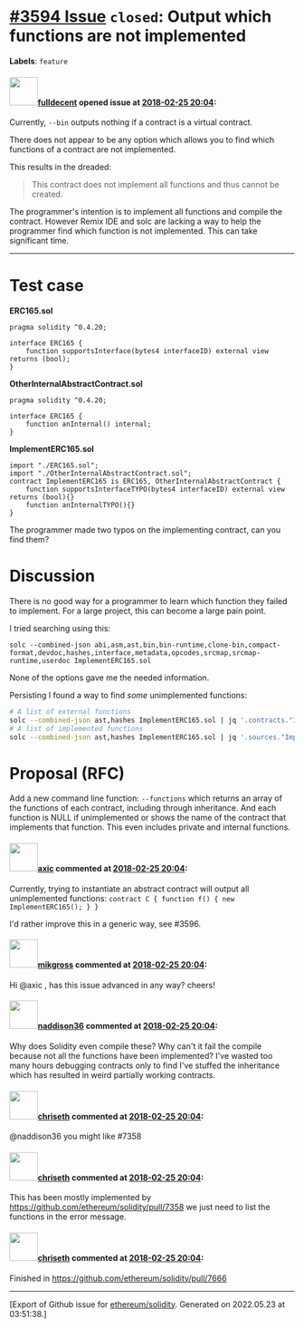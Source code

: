# [\#3594 Issue](https://github.com/ethereum/solidity/issues/3594) `closed`: Output which functions are not implemented
**Labels**: `feature`


#### <img src="https://avatars.githubusercontent.com/u/382183?u=cc7b2e76c56456ff05e23fa5ca044e4a461b2eb1&v=4" width="50">[fulldecent](https://github.com/fulldecent) opened issue at [2018-02-25 20:04](https://github.com/ethereum/solidity/issues/3594):

Currently, `--bin` outputs nothing if a contract is a virtual contract.

There does not appear to be any option which allows you to find which functions of a contract are not implemented.

This results in the dreaded:

> This contract does not implement all functions and thus cannot be created.

The programmer's intention is to implement all functions and compile the contract. However Remix IDE and solc are lacking a way to help the programmer find which function is not implemented. This can take significant time.

---

# Test case

**ERC165.sol**

```solidity
pragma solidity ^0.4.20;

interface ERC165 {
    function supportsInterface(bytes4 interfaceID) external view returns (bool);
}
```

**OtherInternalAbstractContract.sol**

```solidity
pragma solidity ^0.4.20;

interface ERC165 {
    function anInternal() internal;
}
```

**ImplementERC165.sol**

```solidity
import "./ERC165.sol";
import "./OtherInternalAbstractContract.sol";
contract ImplementERC165 is ERC165, OtherInternalAbstractContract {
    function supportsInterfaceTYPO(bytes4 interfaceID) external view returns (bool){}
    function anInternalTYPO(){}
}
```

The programmer made two typos on the implementing contract, can you find them?

# Discussion

There is no good way for a programmer to learn which function they failed to implement. For a large project, this can become a large pain point.

I tried searching using this:

    solc --combined-json abi,asm,ast,bin,bin-runtime,clone-bin,compact-format,devdoc,hashes,interface,metadata,opcodes,srcmap,srcmap-runtime,userdoc ImplementERC165.sol

None of the options gave me the needed information.

Persisting I found a way to find *some* unimplemented functions:

```bash
# A list of external functions
solc --combined-json ast,hashes ImplementERC165.sol | jq '.contracts."ImplementERC165.sol:SuERC165".hashes|keys|.[]'
# A list of implemented functions
solc --combined-json ast,hashes ImplementERC165.sol | jq '.sources."ImplementERC165.sol"|..|select(.implemented)?|{name}|.[]'
```

# Proposal (RFC)

Add a new command line function: `--functions` which returns an array of the functions of each contract, including through inheritance. And each function is NULL if unimplemented or shows the name of the contract that implements that function. This even includes private and internal functions.



#### <img src="https://avatars.githubusercontent.com/u/20340?v=4" width="50">[axic](https://github.com/axic) commented at [2018-02-25 20:04](https://github.com/ethereum/solidity/issues/3594#issuecomment-368350684):

Currently, trying to instantiate an abstract contract will output all unimplemented functions: `contract C { function f() { new ImplementERC165(); } }`

I'd rather improve this in a generic way, see #3596.

#### <img src="https://avatars.githubusercontent.com/u/36456237?u=e5b6ac2259338a532afd04aa90056970142ae85c&v=4" width="50">[mikgross](https://github.com/mikgross) commented at [2018-02-25 20:04](https://github.com/ethereum/solidity/issues/3594#issuecomment-425148166):

Hi @axic , has this issue advanced in any way? cheers!

#### <img src="https://avatars.githubusercontent.com/u/6491112?u=eee27d774752202954a1575a88a21864fdbd59d6&v=4" width="50">[naddison36](https://github.com/naddison36) commented at [2018-02-25 20:04](https://github.com/ethereum/solidity/issues/3594#issuecomment-532523289):

Why does Solidity even compile these? Why can't it fail the compile because not all the functions have been implemented?
I've wasted too many hours debugging contracts only to find I've stuffed the inheritance which has resulted in weird partially working contracts.

#### <img src="https://avatars.githubusercontent.com/u/9073706?v=4" width="50">[chriseth](https://github.com/chriseth) commented at [2018-02-25 20:04](https://github.com/ethereum/solidity/issues/3594#issuecomment-534473168):

@naddison36 you might like #7358

#### <img src="https://avatars.githubusercontent.com/u/9073706?v=4" width="50">[chriseth](https://github.com/chriseth) commented at [2018-02-25 20:04](https://github.com/ethereum/solidity/issues/3594#issuecomment-549331770):

This has been mostly implemented by https://github.com/ethereum/solidity/pull/7358 we just need to list the functions in the error message.

#### <img src="https://avatars.githubusercontent.com/u/9073706?v=4" width="50">[chriseth](https://github.com/chriseth) commented at [2018-02-25 20:04](https://github.com/ethereum/solidity/issues/3594#issuecomment-552199827):

Finished in https://github.com/ethereum/solidity/pull/7666


-------------------------------------------------------------------------------



[Export of Github issue for [ethereum/solidity](https://github.com/ethereum/solidity). Generated on 2022.05.23 at 03:51:38.]
